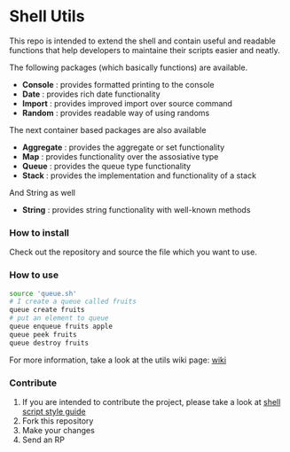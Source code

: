 # Shell Utils

This repo is intended to extend the shell and contain useful and readable functions
that help developers to maintaine their scripts easier and neatly.

The following packages (which basically functions) are available.
* **Console** : provides formatted printing to the console
* **Date** : provides rich date functionality
* **Import** : provides improved import over source command
* **Random** : provides readable way of using randoms

The next container based packages are also available
* **Aggregate** : provides the aggregate or set functionality
* **Map** : provides functionality over the assosiative type
* **Queue** : provides the queue type functionality
* **Stack** : provides the implementation and functionality of a stack

And String as well
* **String** : provides string functionality with well-known methods

### How to install

Check out the repository and source the file which you want to use.

### How to use

```sh
source 'queue.sh'
# I create a queue called fruits
queue create fruits
# put an element to queue
queue enqueue fruits apple
queue peek fruits
queue destroy fruits
```

For more information, take a look at the utils wiki page: [wiki](https://github.com/torokmark/utils.sh/wiki)

### Contribute

1. If you are intended to contribute the project, please take a look at [shell script style guide](https://google.github.io/styleguide/shell.xml)
2. Fork this repository
3. Make your changes
4. Send an RP
